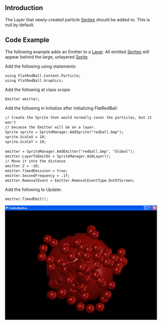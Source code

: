 ## Introduction

The Layer that newly-created particle [Sprites](/frb/docs/index.php?title=FlatRedBall.Sprite "FlatRedBall.Sprite") should be added to. This is null by default.

## Code Example

The following example adds an Emitter to a [Layer](/frb/docs/index.php?title=FlatRedBall.Graphics.Layer "FlatRedBall.Graphics.Layer"). All emitted [Sprites](/frb/docs/index.php?title=FlatRedBall.Sprite "FlatRedBall.Sprite") will appear behind the large, unlayered [Sprite](/frb/docs/index.php?title=FlatRedBall.Sprite "FlatRedBall.Sprite").

Add the following using statements:

    using FlatRedBall.Content.Particle;
    using FlatRedBall.Graphics;

Add the following at class scope:

    Emitter emitter;

Add the following in Initialize after initializing FlatRedBall:

    // Create the Sprite that would normally cover the particles, but it won't
    // because the Emitter will be on a layer.
    Sprite sprite = SpriteManager.AddSprite("redball.bmp");
    sprite.ScaleX = 10;
    sprite.ScaleY = 10;

    emitter = SpriteManager.AddEmitter("redball.bmp", "Global");
    emitter.LayerToEmitOn = SpriteManager.AddLayer();
    // Move it into the distance
    emitter.Z = -10;
    emitter.TimedEmission = true;
    emitter.SecondFrequency = .1f;
    emitter.RemovalEvent = Emitter.RemovalEventType.OutOfScreen;

Add the following to Update:

    emitter.TimedEmit();

![EmitterOnLayer.png](/media/migrated_media-EmitterOnLayer.png)
